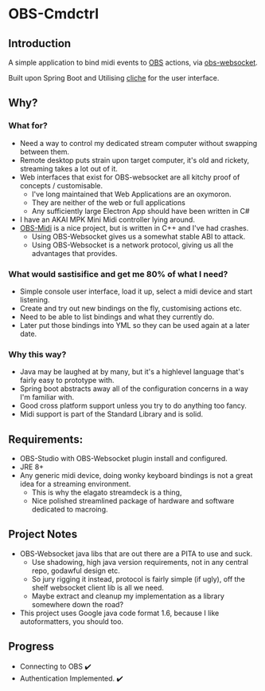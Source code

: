 # OBS-Cmdctrl

## Introduction

A simple application to bind midi events to [OBS](https://github.com/obsproject/obs-studio) actions, via [obs-websocket](https://github.com/Palakis/obs-websocket).

Built upon Spring Boot and Utilising [cliche](https://github.com/budhash/cliche) for the user interface.

## Why?

### What for?
* Need a way to control my dedicated stream computer without swapping between them.
 * Remote desktop puts strain upon target computer, it's old and rickety, streaming takes a lot out of it.
 * Web interfaces that exist for OBS-websocket are all kitchy proof of concepts / customisable.
   * I've long maintained that Web Applications are an oxymoron.
   * They are neither of the web or full applications
   * Any sufficiently large Electron App should have been written in C#
 * I have an AKAI MPK Mini Midi controller lying around. 
 * [OBS-Midi](https://obsproject.com/forum/resources/obs-midi.1023/) is a nice project, but is written in C++ and I've had crashes.
   * Using OBS-Websocket gives us a somewhat stable ABI to attack.
   * Using OBS-Websocket is a network protocol, giving us all the advantages that provides.
 
### What would sastisifice and get me 80% of what I need?

* Simple console user interface, load it up, select a midi device and start listening.
* Create and try out new bindings on the fly, customising actions etc.
* Need to be able to list bindings and what they currently do.
* Later put those bindings into YML so they can be used again at a later date.

### Why this way?
* Java may be laughed at by many, but it's a highlevel language that's fairly easy to prototype with.
* Spring boot abstracts away all of the configuration concerns in a way I'm familiar with.
* Good cross platform support unless you try to do anything too fancy.
* Midi support is part of the Standard Library and is solid.

## Requirements:

* OBS-Studio with OBS-Websocket plugin install and configured.
* JRE 8+
* Any generic midi device, doing wonky keyboard bindings is not a great idea for a streaming environment.
  * This is why the elagato streamdeck is a thing,
  * Nice polished streamlined package of hardware and software dedicated to macroing.

## Project Notes

* OBS-Websocket java libs that are out there are a PITA to use and suck.
  * Use shadowing, high java version requirements, not in any central repo, godawful design etc.
  * So jury rigging it instead, protocol is fairly simple (if ugly), off the shelf websocket client lib is all we need.
  * Maybe extract and cleanup my implementation as a library somewhere down the road?
* This project uses Google java code format 1.6, because I like autoformatters, you should too.

## Progress

* Connecting to OBS ✔️
* Authentication Implemented. ✔️
